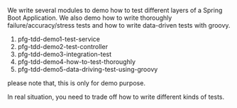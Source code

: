 We write several modules to demo how to test different layers of a Spring Boot Application.
We also demo how to write thoroughly failure/accuracy/stress tests and how to write data-driven tests with groovy.

1. pfg-tdd-demo1-test-service
2. pfg-tdd-demo2-test-controller
3. pfg-tdd-demo3-integration-test
4. pfg-tdd-demo4-how-to-test-thoroughly
5. pfg-tdd-demo5-data-driving-test-using-groovy


please note that, this is only for demo purpose.

In real situation, you need to trade off how to write different kinds of tests.
